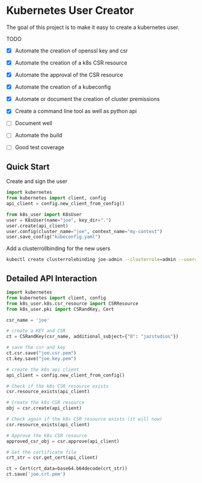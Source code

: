 # Kubernetes User Creator

The goal of this project is to make it easy to create a kubernetes user.

TODO
- [x] Automate the creation of openssl key and csr
- [x] Automate the creation of a k8s CSR resource
- [x] Automate the approval of the CSR resource
- [x] Automate the creation of a kubeconfig 
- [x] Automate or document the creation of cluster premissions
- [x] Create a command line tool as well as python api
- [ ] Document well
- [ ] Automate the build
- [ ] Good test coverage


## Quick Start

Create and sign the user

```python
import kubernetes
from kubernetes import client, config
api_client = config.new_client_from_config()

from k8s_user import K8sUser
user = K8sUser(name="joe", key_dir=".")
user.create(api_client)
user.config(cluster_name="joe", context_name="my-context")
user.save_config("kubeconfig.yaml")
```

Add a clusterrollbinding for the new users

```bash
kubectl create clusterrolebinding joe-admin --clusterrole=admin --user=joe
```

## Detailed API Interaction

```python
import kubernetes
from kubernetes import client, config
from k8s_user.k8s.csr_resource import CSRResource
from k8s_user.pki import CSRandKey, Cert

csr_name = 'joe'

# create a KEY and CSR
ct = CSRandKey(csr_name, additional_subject={"O": "jazstudios"})

# save the csr and key
ct.csr.save("joe.csr.pem")
ct.key.save("joe.key.pem")

# create the k8s api client
api_client = config.new_client_from_config()

# Check if the k8s CSR resource exists
csr.resource_exists(api_client)

# Create the k8s CSR resource
obj = csr.create(api_client)

# Check again if the k8s CSR resource exists (it will now)
csr.resource_exists(api_client)

# Approve the k8s CSR resource
approved_csr_obj = csr.approve(api_client)

# Get the certificate file
crt_str = csr.get_cert(api_client)

ct = Cert(crt_data=base64.b64decode(crt_str))
ct.save('joe.crt.pem')
```
